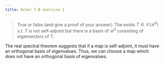 ```yaml
---
title: Axler 7.B exercise 1
---
```


> True or false (and give a proof of your answer): The exists
> $T \in  \mathcal{L}(\mathcal{R}^3)$ s.t. $T$ is not self-adjoint but
> there is a basis of $\mathcal{R}^3$ consisting of eigenvectors of $T$.

The real spectral theorem suggests that if a map is self-adjoint, it
must have an orthogonal basis of eigenvalues. Thus, we can choose a map
which does not have an orthogonal basis of eigenvalues.
